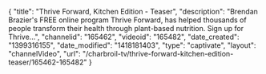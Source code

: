 {
    "title": "Thrive Forward, Kitchen Edition - Teaser",
    "description": "Brendan Brazier's FREE online program Thrive Forward, has helped thousands of people transform their health through plant-based nutrition. Sign up for Thrive...",
    "channelid": "165462",
    "videoid": "165482",
    "date_created": "1399316155",
    "date_modified": "1418181403",
    "type": "captivate",
    "layout": "channelVideo",
    "url": "\/charbroil-tv\/thrive-forward-kitchen-edition-teaser\/165462-165482"
}